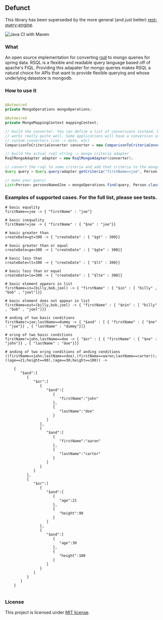 ## Defunct
This library has been superseded by the more general (and just better) [rest-query-engine](https://github.com/rutledgepaulv/rest-query-engine).


![Java CI with Maven](https://github.com/borsch/rsql-mongodb/workflows/Java%20CI%20with%20Maven/badge.svg?branch=master)

### What

An open source implementation for converting [rsql](https://github.com/jirutka/rsql-parser) to mongo queries for spring
data. RSQL is a flexible and readable query language based off of apache's FIQL. Providing this adapater for mongo queries
makes RSQL a natural choice for APIs that want to provide flexible querying and whose underlying datastore is mongodb.


### How to use it
```java

@Autowired
private MongoOperations mongoOperations;

@Autowired
private MongoMappingContext mappingContext;

// build the converter. You can define a list of conversions instead, but using a spring conversion service and mongo mapping context
// works really quite well. Some applications will have a conversion service available from the application context that can include
// custom converters (iso -> date, etc)
ComparisonToCriteriaConverter converter = new ComparisonToCriteriaConverter(new DefaultConversionService(), mongoMappingContext);

// build the actual rsql string -> mongo criteria adapter
RsqlMongoAdapter adapter = new RsqlMongoAdapter(converter);

// convert the rsql to some criteria and add that criteria to the mongo query object
Query query = Query.query(adapter.getCriteria("firstName==joe", Person.class));

// make your query!
List<Person> personsNamedJoe = mongoOperations.find(query, Person.class);

```


### Examples of supported cases. For the full list, please see tests.

```
# basic equality
firstName==joe -> { "firstName" : "joe"}

# basic inequality
firstName!=joe -> { "firstName" : { "$ne" : "joe"}}

# basic greater than
createDate=gt=300 -> { "createDate" : { "$gt" : 300}}

# basic greater than or equal
createDate=ge=300 -> { "createDate" : { "$gte" : 300}}

# basic less than
createDate=lt=300 -> { "createDate" : { "$lt" : 300}}

# basic less than or equal
createDate=le=300 -> { "createDate" : { "$lte" : 300}}

# basic element appears in list
firstName=in=(billy,bob,joel) -> { "firstName" : { "$in" : [ "billy" , "bob" , "joel"]}}

# basic element does not appear in list
firstName=out=(billy,bob,joel) -> { "firstName" : { "$nin" : [ "billy" , "bob" , "joel"]}}

# anding of two basic conditions
firstName!=joe;lastName==dummy -> { "$and" : [ { "firstName" : { "$ne" : "joe"}} , { "lastName" : "dummy"}]}

# oring of two basic conditions
firstName!=john,lastName==doe -> { "$or" : [ { "firstName" : { "$ne" : "john"}} , { "lastName" : "doe"}]}

# anding of two oring conditions of anding conditions
((firstName==john;lastName==doe),(firstName==aaron;lastName==carter));((age==21;height==90),(age==30;height==100)) -> 

    {
       "$and":[
          {
             "$or":[
                {
                   "$and":[
                      {
                         "firstName":"john"
                      },
                      {
                         "lastName":"doe"
                      }
                   ]
                },
                {
                   "$and":[
                      {
                         "firstName":"aaron"
                      },
                      {
                         "lastName":"carter"
                      }
                   ]
                }
             ]
          },
          {
             "$or":[
                {
                   "$and":[
                      {
                         "age":21
                      },
                      {
                         "height":90
                      }
                   ]
                },
                {
                   "$and":[
                      {
                         "age":30
                      },
                      {
                         "height":100
                      }
                   ]
                }
             ]
          }
       ]
    }
    
```


### License

This project is licensed under [MIT license](http://opensource.org/licenses/MIT).
